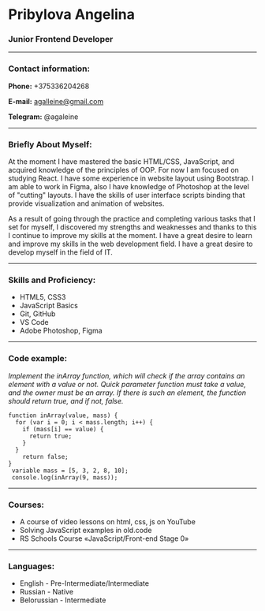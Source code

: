 # Pribylova Angelina
### Junior Frontend Developer
************
### Contact information:
**Phone:** +375336204268

**E-mail:** agalleine@gmail.com

**Telegram:** @agaleine 
************
### Briefly About Myself:
At the moment I have mastered the basic
HTML/CSS, JavaScript, and acquired knowledge
of the principles of OOP. For now I am focused
on studying React. I have some experience in
website layout using Bootstrap. I am able to
work in Figma, also I have knowledge of
Photoshop at the level of "cutting" layouts. I
have the skills of user interface scripts binding
that provide visualization and animation of
websites.

As a result of going through the practice and
completing various tasks that I set for myself, I
discovered my strengths and weaknesses and
thanks to this I continue to improve my skills at
the moment. I have a great desire to learn and
improve my skills in the web development field.
I have a great desire to develop myself in the field of IT.
************
### Skills and Proficiency:
* HTML5, CSS3
* JavaScript Basics
* Git, GitHub
* VS Code
* Adobe Photoshop, Figma
************
### Code example:
*Implement the inArray function, which will check if the array contains an element with a value or not. Quick parameter function
must take a value, and the owner must be an array. If there is such an element, the function should return true, and if not, false.*

~~~
function inArray(value, mass) {
  for (var i = 0; i < mass.length; i++) {
    if (mass[i] == value) {
      return true;
    }
  }
    return false;
}
 variable mass = [5, 3, 2, 8, 10];
 console.log(inArray(9, mass));
~~~
************
### Courses:
* A course of video lessons on html, css, js on YouTube
* Solving JavaScript examples in old.code
* RS Schools Course «JavaScript/Front-end Stage 0»
************
### Languages:
* English - Pre-Intermediate/Intermediate
* Russian - Native
* Belorussian - Intermediate
